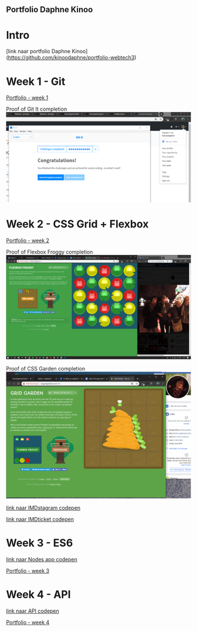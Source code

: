 ## Portfolio Daphne Kinoo
# Intro
[link naar portfolio Daphne Kinoo] (https://github.com/kinoodaphne/portfolio-webtech3)

# Week 1 - Git 
[Portfolio - week 1](https://github.com/kinoodaphne/portfolio-webtech3/tree/master/lab1)

Proof of Git It completion
![alt text](https://github.com/kinoodaphne/portfolio-webtech3/blob/master/lab1/git-it-daphnekinoo.png)

# Week 2 - CSS Grid + Flexbox
[Portfolio - week 2](https://github.com/kinoodaphne/portfolio-webtech3/tree/master/lab2)

Proof of Flexbox Froggy completion
![alt text](https://github.com/kinoodaphne/portfolio-webtech3/blob/master/lab2/finishedFlexboxFroggy_DaphneKinoo.png)

Proof of CSS Garden completion
![alt text](https://github.com/kinoodaphne/portfolio-webtech3/blob/master/lab2/finishedCSSgarden_DaphneKinoo.png)

[link naar IMDstagram codepen](https://codepen.io/daphnekinoo/pen/WmGGNq)

[link naar IMDticket codepen](https://codepen.io/daphnekinoo/pen/jJrQmd)

# Week 3 - ES6
[link naar Nodes app codepen](https://codepen.io/daphnekinoo/pen/XGReVN)

[Portfolio - week 3](https://github.com/kinoodaphne/portfolio-webtech3/tree/master/lab3)

# Week 4 - API
[link naar API codepen](https://codepen.io/daphnekinoo/pen/jROwEX)

[Portfolio - week 4](https://github.com/kinoodaphne/portfolio-webtech3/tree/master/lab4)
